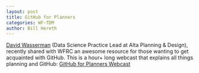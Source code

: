 ```yaml
---
layout: post
title: GitHub for Planners
categories: WF-TDM
author: Bill Hereth
---
```


[David Wasserman](https://github.com/d-wasserman) (Data Science Practice Lead at Alta Planning & Design), recently shared with WFRC an awesome resource for those wanting to get acquainted with GitHub. This is a hour+ long webcast that explains all things planning and GitHub: [GitHub for Planners Webcast](https://www.youtube.com/watch?v=gVa4d728T0k)